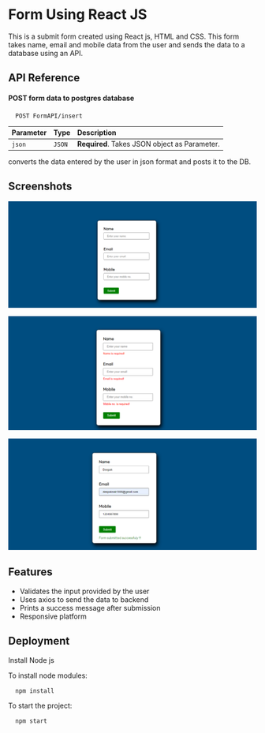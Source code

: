 # Form Using React JS

This is a submit form created using React js, HTML and CSS. This form takes name, email and mobile data from the user and sends the data to a database using an API.

## API Reference

#### POST form data to postgres database

```http
  POST FormAPI/insert
```

| Parameter | Type     | Description                |
| :-------- | :------- | :------------------------- |
| `json` | `JSON` | **Required**. Takes JSON object as Parameter. |

converts the data entered by the user in json format and posts it to the DB.

## Screenshots

![Alt text](/snapshots/form_1.PNG?raw=true "")

![Alt text](/snapshots/form_2.PNG?raw=true "")

![Alt text](/snapshots/form_3.PNG?raw=true "")


## Features

- Validates the input provided by the user
- Uses axios to send the data to backend
- Prints a success message after submission 
- Responsive platform


## Deployment

Install Node js

To install node modules:

```bash
  npm install
```
To start the project:

```bash
  npm start
```


